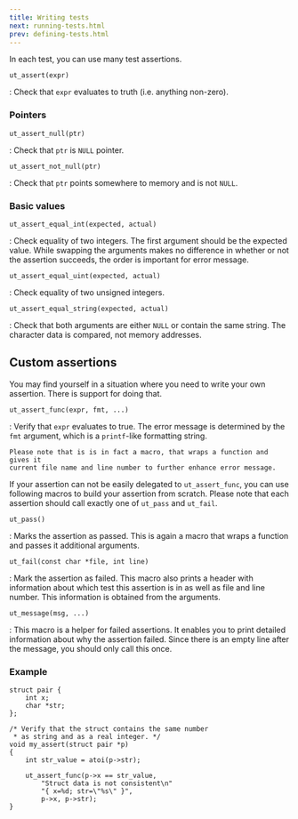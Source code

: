```yaml
---
title: Writing tests
next: running-tests.html
prev: defining-tests.html
---
```


In each test, you can use many test assertions.

`ut_assert(expr)`

:   Check that `expr` evaluates to truth (i.e. anything non-zero).


### Pointers

`ut_assert_null(ptr)`

:   Check that `ptr` is `NULL` pointer.

`ut_assert_not_null(ptr)`

:   Check that `ptr` points somewhere to memory and is not `NULL`.


### Basic values

`ut_assert_equal_int(expected, actual)`

:   Check equality of two integers. The first argument should be the expected
    value. While swapping the arguments makes no difference in whether or not
    the assertion succeeds, the order is important for error message.

`ut_assert_equal_uint(expected, actual)`

:   Check equality of two unsigned integers.

`ut_assert_equal_string(expected, actual)`

:   Check that both arguments are either `NULL` or contain the same string.
    The character data is compared, not memory addresses.


## Custom assertions

You may find yourself in a situation where you need to write your own
assertion. There is support for doing that.

`ut_assert_func(expr, fmt, ...)`

:   Verify that `expr` evaluates to true. The error message is determined by
    the `fmt` argument, which is a `printf`-like formatting string.

    Please note that is is in fact a macro, that wraps a function and gives it
    current file name and line number to further enhance error message.


If your assertion can not be easily delegated to `ut_assert_func`, you can use
following macros to build your assertion from scratch. Please note that each
assertion should call exactly one of `ut_pass` and `ut_fail`.

`ut_pass()`

:   Marks the assertion as passed. This is again a macro that wraps a function
    and passes it additional arguments.

`ut_fail(const char *file, int line)`

:   Mark the assertion as failed. This macro also prints a header with
    information about which test this assertion is in as well as file and line
    number. This information is obtained from the arguments.

`ut_message(msg, ...)`

:   This macro is a helper for failed assertions. It enables you to print
    detailed information about why the assertion failed. Since there is an
    empty line after the message, you should only call this once.


### Example

~~~~~~~~~~~~~~~~~~~~~~~~~~~~~~~~~~~~~~~~~~~~~~~~~~~~~~~~~~~~~~~~ {.C}
struct pair {
    int x;
    char *str;
};

/* Verify that the struct contains the same number
 * as string and as a real integer. */
void my_assert(struct pair *p)
{
    int str_value = atoi(p->str);

    ut_assert_func(p->x == str_value,
        "Struct data is not consistent\n"
        "{ x=%d; str=\"%s\" }",
        p->x, p->str);
}
~~~~~~~~~~~~~~~~~~~~~~~~~~~~~~~~~~~~~~~~~~~~~~~~~~~~~~~~~~~~~~~~~~~~~

